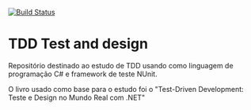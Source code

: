 [![Build Status](https://travis-ci.org/daversilva/tdd-test-and-design.svg?branch=master)](https://travis-ci.org/daversilva/tdd-test-and-design)
# TDD Test and design
Repositório destinado ao estudo de TDD usando como linguagem de programação C# e framework de teste NUnit.

O livro usado como base para o estudo foi o "Test-Driven Development: Teste e Design no Mundo Real com .NET"
